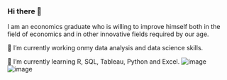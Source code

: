 ### Hi there 👋

I am an economics graduate who is willing to improve himself both in the field of economics and in other innovative fields required by our age.

🔭 I’m currently working onmy data analysis and data science skills.

🌱 I’m currently learning R, SQL, Tableau, Python and Excel.
![image](https://github.com/batuhanep/batuhanep/assets/111178652/e6c922ec-2f7c-43ef-b9c1-96f374744a5c)   ![image](https://github.com/batuhanep/batuhanep/assets/111178652/3c649d16-fd69-47f2-81d1-5d73bfc530b7)
